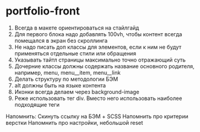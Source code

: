 # portfolio-front

1) Всегда в макете ориентироваться на стайлгайд
2) Для первого блока надо добавлять 100vh, чтобы контент всегда помещался в экран без скроллинга
3) Не надо писать доп классы для элементов, если к ним не будут применяться отдельные стили или обращения
4) Указывать тайтл страницы максимально точно отражающий суть
5) Дочерние классы должны содержать название основного родителя, например, menu, menu__item, menu__link
6) Делать структуру по методологии БЭМ
7) alt должны быть на языке контента
8) Иконки всегда делаем через background-image
9) Реже использовать тег div. Вместо него использовать наиболее подходящие теги





Напомнить:
Скинуть ссылку на БЭМ + SCSS
Напомнить про критерии верстки
Напомнить про настройки, небольшой reset